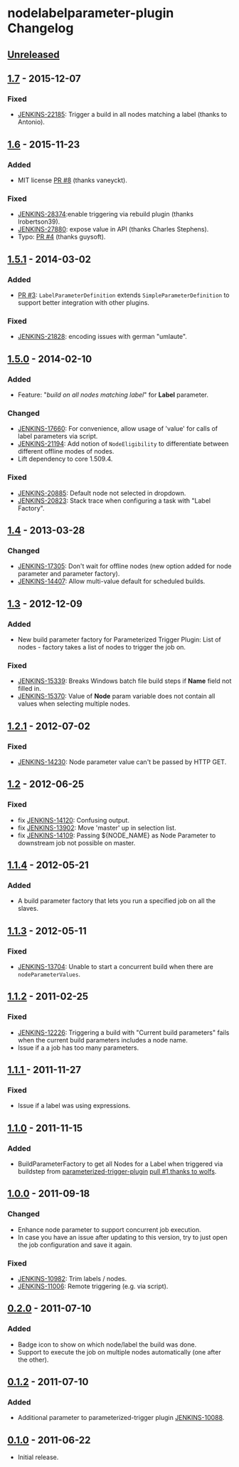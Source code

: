 # nodelabelparameter-plugin Changelog

## [Unreleased]

## [1.7] - 2015-12-07

### Fixed
- [JENKINS-22185](https://issues.jenkins-ci.org/browse/JENKINS-22185): Trigger a build in all
nodes matching a label (thanks to Antonio).

## [1.6] - 2015-11-23

### Added
- MIT license [PR #8](https://github.com/jenkinsci/nodelabelparameter-plugin/pull/8) (thanks vaneyckt).

### Fixed
- [JENKINS-28374](https://issues.jenkins-ci.org/browse/JENKINS-28374):enable triggering via  rebuild plugin (thanks lrobertson39).
- [JENKINS-27880](https://issues.jenkins-ci.org/browse/JENKINS-27880): expose value in API (thanks Charles Stephens).
- Typo: [PR #4](https://github.com/jenkinsci/nodelabelparameter-plugin/pull/4) (thanks guysoft).

## [1.5.1] - 2014-03-02

### Added
- [PR #3](https://github.com/jenkinsci/nodelabelparameter-plugin/pull/3): `LabelParameterDefinition`
extends `SimpleParameterDefinition` to support better integration with other plugins.

### Fixed
- [JENKINS-21828](https://issues.jenkins-ci.org/browse/JENKINS-21828): encoding issues with german "umlaute".

## [1.5.0] - 2014-02-10

### Added
- Feature: "_build on all nodes matching label_" for **Label** parameter.

### Changed
- [JENKINS-17660](https://issues.jenkins-ci.org/browse/JENKINS-17660): For convenience, allow usage
of 'value' for calls of label parameters via script.
- [JENKINS-21194](https://issues.jenkins-ci.org/browse/JENKINS-21194): Add notion of `NodeEligibility`
to differentiate between different offline modes of nodes.
- Lift dependency to core 1.509.4.

### Fixed
- [JENKINS-20885](https://issues.jenkins-ci.org/browse/JENKINS-20885): Default node not selected
in dropdown.
- [JENKINS-20823](https://issues.jenkins-ci.org/browse/JENKINS-20823): Stack trace when configuring
a task with "Label Factory".

## [1.4] - 2013-03-28

### Changed
- [JENKINS-17305](https://issues.jenkins-ci.org/browse/JENKINS-17305): Don't wait for
offline nodes (new option added for node parameter and parameter factory).
- [JENKINS-14407](https://issues.jenkins-ci.org/browse/JENKINS-14407): Allow multi-value
default for scheduled builds.

## [1.3] - 2012-12-09

### Added
- New build parameter factory for Parameterized Trigger Plugin: List of nodes - factory takes a
list of nodes to trigger the job on.

### Fixed
- [JENKINS-15339](https://issues.jenkins-ci.org/browse/JENKINS-15339): Breaks Windows batch file
build steps if **Name** field not filled in.
- [JENKINS-15370](https://issues.jenkins-ci.org/browse/JENKINS-15370): Value of **Node** param variable
does not contain all values when selecting multiple nodes.

## [1.2.1] - 2012-07-02

### Fixed
- [JENKINS-14230](https://issues.jenkins-ci.org/browse/JENKINS-14230): Node parameter value
can't be passed by HTTP GET.

## [1.2] - 2012-06-25

### Fixed
- fix [JENKINS-14120](https://issues.jenkins-ci.org/browse/JENKINS-14120): Confusing output.
- fix [JENKINS-13902](https://issues.jenkins-ci.org/browse/JENKINS-13902): Move 'master' up in selection list.
- fix [JENKINS-14109](https://issues.jenkins-ci.org/browse/JENKINS-14109): Passing $\{NODE_NAME} as Node Parameter to downstream job not
possible on master.

## [1.1.4] - 2012-05-21

### Added
- A build parameter factory that lets you run a specified job on all the slaves.

## [1.1.3] - 2012-05-11

### Fixed
- [JENKINS-13704](https://issues.jenkins-ci.org/browse/JENKINS-13704): Unable to start a concurrent build when there are
`nodeParameterValues`.

## [1.1.2] - 2011-02-25

### Fixed
- [JENKINS-12226](https://issues.jenkins-ci.org/browse/JENKINS-12226): Triggering a build with
"Current build parameters" fails when the current build parameters includes a node name.
- Issue if a a job has too many parameters.

## [1.1.1 ] - 2011-11-27

### Fixed
- Issue if a label was using expressions.

## [1.1.0] - 2011-11-15

### Added
- BuildParameterFactory to get all Nodes for a Label when triggered via buildstep from
[parameterized-trigger-plugin](https://github.com/jenkinsci/parameterized-trigger-plugin)
[pull #1,thanks to wolfs](https://github.com/jenkinsci/nodelabelparameter-plugin/pull/1).

## [1.0.0] - 2011-09-18

### Changed
- Enhance node parameter to support concurrent job execution.
- In case you have an issue after updating to this version, try to just open the job configuration
and save it again.

### Fixed
- [JENKINS-10982](https://issues.jenkins-ci.org/browse/JENKINS-10982): Trim labels / nodes.
- [JENKINS-11006](https://issues.jenkins-ci.org/browse/JENKINS-11006): Remote triggering (e.g. via script).

## [0.2.0] - 2011-07-10

### Added
- Badge icon to show on which node/label the build was done.
- Support to execute the job on multiple nodes automatically (one after the other).

## [0.1.2] - 2011-07-10

### Added
- Additional parameter to parameterized-trigger plugin [JENKINS-10088](https://issues.jenkins-ci.org/browse/JENKINS-10088).

## [0.1.0] - 2011-06-22
- Initial release.

[Unreleased]: https://github.com/jenkinsci/nodelabelparameter-plugin/compare/nodelabelparameter-1.7...HEAD
[1.7]: https://github.com/jenkinsci/nodelabelparameter-plugin/compare/nodelabelparameter-1.6...nodelabelparameter-1.7
[1.6]: https://github.com/jenkinsci/nodelabelparameter-plugin/compare/nodelabelparameter-1.5.1...nodelabelparameter-1.6
[1.5.1]: https://github.com/jenkinsci/nodelabelparameter-plugin/compare/nodelabelparameter-1.5.0...nodelabelparameter-1.5.1
[1.5.0]: https://github.com/jenkinsci/nodelabelparameter-plugin/compare/nodelabelparameter-1.4...nodelabelparameter-1.5.0
[1.4]: https://github.com/jenkinsci/nodelabelparameter-plugin/compare/nodelabelparameter-1.3...nodelabelparameter-1.4
[1.3]: https://github.com/jenkinsci/nodelabelparameter-plugin/compare/nodelabelparameter-1.2.1...nodelabelparameter-1.3
[1.2.1]: https://github.com/jenkinsci/nodelabelparameter-plugin/compare/nodelabelparameter-1.2...nodelabelparameter-1.2.1
[1.2]: https://github.com/jenkinsci/nodelabelparameter-plugin/compare/nodelabelparameter-1.1.4...nodelabelparameter-1.2
[1.1.4]: https://github.com/jenkinsci/nodelabelparameter-plugin/compare/nodelabelparameter-1.1.3...nodelabelparameter-1.1.4
[1.1.3]: https://github.com/jenkinsci/nodelabelparameter-plugin/compare/nodelabelparameter-1.1.2...nodelabelparameter-1.1.3
[1.1.2]: https://github.com/jenkinsci/nodelabelparameter-plugin/compare/nodelabelparameter-1.1.1...nodelabelparameter-1.1.2
[1.1.1]: https://github.com/jenkinsci/nodelabelparameter-plugin/compare/nodelabelparameter-1.1.0...nodelabelparameter-1.1.1
[1.1.0]: https://github.com/jenkinsci/nodelabelparameter-plugin/compare/nodelabelparameter-1.0.0...nodelabelparameter-1.1.0
[1.0.0]: https://github.com/jenkinsci/nodelabelparameter-plugin/compare/nodelabelparameter-0.2.0...nodelabelparameter-1.0.0
[0.2.0]: https://github.com/jenkinsci/nodelabelparameter-plugin/compare/nodelabelparameter-0.1.2...nodelabelparameter-0.2.0
[0.1.2]: https://github.com/jenkinsci/nodelabelparameter-plugin/compare/nodelabelparameter-0.1.0...nodelabelparameter-0.1.2
[0.1.0]: https://github.com/jenkinsci/nodelabelparameter-plugin/releases/tag/nodelabelparameter-0.1.0
